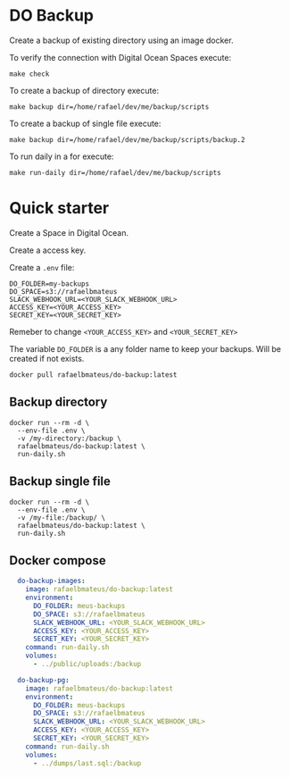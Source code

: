 # DO Backup

Create a backup of existing directory using an image docker.

To verify the connection with Digital Ocean Spaces execute:

```console
make check
```

To create a backup of directory execute:

```console
make backup dir=/home/rafael/dev/me/backup/scripts
```

To create a backup of single file execute:

```console
make backup dir=/home/rafael/dev/me/backup/scripts/backup.2
```

To run daily in a for execute:

```console
make run-daily dir=/home/rafael/dev/me/backup/scripts
```

# Quick starter

Create a Space in Digital Ocean.

Create a access key.

Create a `.env` file:

```
DO_FOLDER=my-backups
DO_SPACE=s3://rafaelbmateus
SLACK_WEBHOOK_URL=<YOUR_SLACK_WEBHOOK_URL>
ACCESS_KEY=<YOUR_ACCESS_KEY>
SECRET_KEY=<YOUR_SECRET_KEY>
```

Remeber to change `<YOUR_ACCESS_KEY>` and `<YOUR_SECRET_KEY>`

The variable `DO_FOLDER` is a any folder name to keep your backups.
Will be created if not exists.

```console
docker pull rafaelbmateus/do-backup:latest
```

## Backup directory

```console
docker run --rm -d \
  --env-file .env \
  -v /my-directory:/backup \
  rafaelbmateus/do-backup:latest \
  run-daily.sh
```

## Backup single file

```console
docker run --rm -d \
  --env-file .env \
  -v /my-file:/backup/ \
  rafaelbmateus/do-backup:latest \
  run-daily.sh
```

## Docker compose

```yml
  do-backup-images:
    image: rafaelbmateus/do-backup:latest
    environment:
      DO_FOLDER: meus-backups
      DO_SPACE: s3://rafaelbmateus
      SLACK_WEBHOOK_URL: <YOUR_SLACK_WEBHOOK_URL>
      ACCESS_KEY: <YOUR_ACCESS_KEY>
      SECRET_KEY: <YOUR_SECRET_KEY>
    command: run-daily.sh
    volumes:
      - ../public/uploads:/backup

  do-backup-pg:
    image: rafaelbmateus/do-backup:latest
    environment:
      DO_FOLDER: meus-backups
      DO_SPACE: s3://rafaelbmateus
      SLACK_WEBHOOK_URL: <YOUR_SLACK_WEBHOOK_URL>
      ACCESS_KEY: <YOUR_ACCESS_KEY>
      SECRET_KEY: <YOUR_SECRET_KEY>
    command: run-daily.sh
    volumes:
      - ../dumps/last.sql:/backup
```
